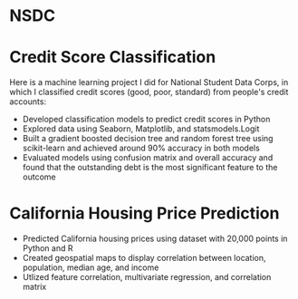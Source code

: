 # NSDC 
# Credit Score Classification
Here is a machine learning project I did for National Student Data Corps, in which I classified credit scores (good, poor, standard) from people's credit accounts:
- Developed classification models to predict credit scores in Python
- Explored data using Seaborn, Matplotlib, and statsmodels.Logit
- Built a gradient boosted decision tree and random forest tree using scikit-learn and achieved around 90% accuracy in both models
- Evaluated models using confusion matrix and overall accuracy and found that the outstanding debt is the most significant feature to the outcome

# California Housing Price Prediction
- Predicted California housing prices using dataset with 20,000 points in Python and R
- Created geospatial maps to display correlation between location, population, median age, and income
- Utlized feature correlation, multivariate regression, and correlation matrix
